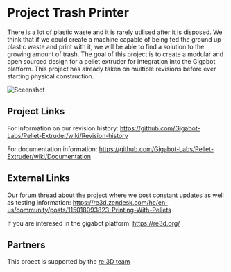 # Project Trash Printer
There is a lot of plastic waste and it is rarely utilised after it is disposed. We think that if we could create a machine capable of being fed the ground up plastic waste and print with it, we will be able to find a solution to the growing amount of trash. The goal of this project is to create a modular and open sourced design for a pellet extruder for integration into the Gigabot platform. This project has already taken on multiple revisions before ever starting physical construction.

![Sceenshot](http://i.imgur.com/qnTeEMp.png)

## Project Links

For Information on our revision history: <https://github.com/Gigabot-Labs/Pellet-Extruder/wiki/Revision-history>

For documentation information: <https://github.com/Gigabot-Labs/Pellet-Extruder/wiki/Documentation>

## External Links

Our forum thread about the project where we post constant updates as well as testing information: <https://re3d.zendesk.com/hc/en-us/community/posts/115018093823-Printing-With-Pellets>

If you are interesed in the gigabot platform: <https://re3d.org/>

## Partners

This proect is supported by the [re:3D team](https://re3d.org/about/)
